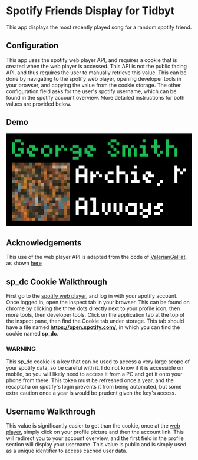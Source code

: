 # Spotify Friends Display for Tidbyt
This app displays the most recently played song for a random spotify friend. 
## Configuration
This app uses the spotify web player API, and requires a cookie that is created when the web player is accessed. This API is not the public facing API, and thus requires the user to manually retrieve this value. This can be done by navigating to the spotify web player, opening developer tools in your browser, and copying the value from the cookie storage. The other configuration field asks for the user's spotify username, which can be found in the spotify account overview. More detailed instructions for both values are provided below. 
## Demo
![example render](/apps/spotifyFriends/spotify_friends.png)
## Acknowledgements
This use of the web player API is adapted from the code of [ValerianGalliat](https://github.com/valeriangalliat), as shown [here](https://github.com/valeriangalliat/spotify-buddylist) 
## sp_dc Cookie Walkthrough
First go to the [spotify web player](https://open.spotify.com/), and log in with your apotify account. Once logged in, open the inspect tab in your browser. This can be found on chrome by clicking the three dots directly next to your profile icon, then more tools, then developer tools. Click on the application tab at the top of the inspect pane, then find the Cookie tab under storage. This tab should have a file named **https://open.spotify.com/**, in which you can find the cookie named **sp_dc**.
### WARNING
This sp_dc cookie is a key that can be used to access a very large scope of your spotify data, so be careful with it. I do not know if it is accessible on mobile, so you will likely need to access it from a PC and get it onto your phone from there. This token must be refreshed once a year, and the recaptcha on spotify's login prevents it from being automated, but some extra caution once a year is would be prudent given the key's access. 
## Username Walkthrough
This value is significantly easier to get than the cookie, once at the [web player](https://open.spotify.com/), simply click on your profile picture and then the account link. This will redirect you to your account overview, and the first field in the profile section will display your username. This value is public and is simply used as a unique identifier to access cached user data. 
